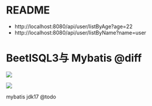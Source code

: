 # README

- http://localhost:8080/api/user/listByAge?age=22
- http://localhost:8080/api/user/listByName?name=user

# BeetlSQL3与 Mybatis @diff

![](https://luo0412.oss-cn-hangzhou.aliyuncs.com/1649102176935-tw4GWMfZ4Eji.png)

![](https://luo0412.oss-cn-hangzhou.aliyuncs.com/1649101233883-ShAXerhxeK28.png)

mybatis jdk17 @todo
